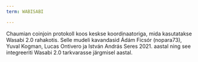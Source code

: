 ```yaml
---
term: WABISABI

---
```

Chaumian coinjoin protokoll koos keskse koordinaatoriga, mida kasutatakse Wasabi 2.0 rahakotis. Selle mudeli kavandasid Ádám Ficsór (nopara73), Yuval Kogman, Lucas Ontivero ja István András Seres 2021. aastal ning see integreeriti Wasabi 2.0 tarkvarasse järgmisel aastal.